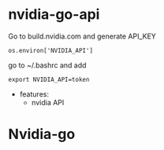# nvidia-go-api
Go to build.nvidia.com and generate API_KEY

```os.environ['NVIDIA_API']```

go to ~/.bashrc and add

```export NVIDIA_API=token```

- features:
  - nvidia API
# Nvidia-go

